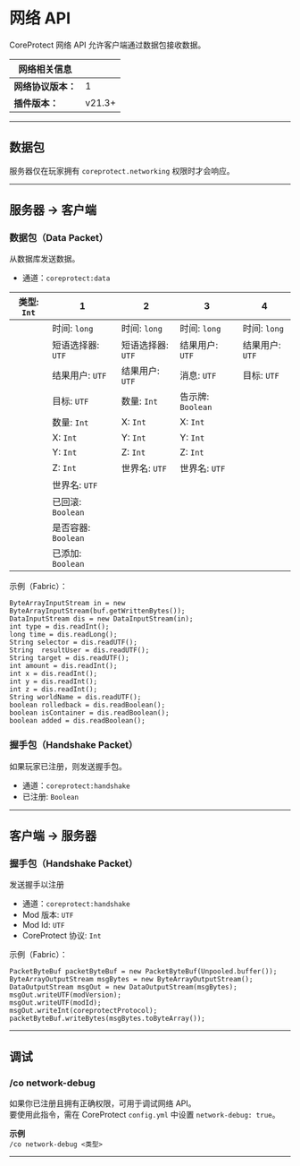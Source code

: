 # 网络 API

CoreProtect 网络 API 允许客户端通过数据包接收数据。

| 网络相关信息         |        |
|---------------------|--------|
| **网络协议版本：**   | 1      |
| **插件版本：**       | v21.3+ |

---

## 数据包

服务器仅在玩家拥有 `coreprotect.networking` 权限时才会响应。

---

## 服务器 → 客户端

### 数据包（Data Packet）
从数据库发送数据。

* 通道：`coreprotect:data`

| 类型: `Int` | 1                      | 2                      | 3                  | 4                  |
|-------------|------------------------|------------------------|--------------------|--------------------|
|             | 时间: `long`           | 时间: `long`           | 时间: `long`       | 时间: `long`       |
|             | 短语选择器: `UTF`      | 短语选择器: `UTF`      | 结果用户: `UTF`    | 结果用户: `UTF`    |
|             | 结果用户: `UTF`        | 结果用户: `UTF`        | 消息: `UTF`        | 目标: `UTF`        |
|             | 目标: `UTF`            | 数量: `Int`            | 告示牌: `Boolean`  |                    |
|             | 数量: `Int`            | X: `Int`               | X: `Int`           |                    |
|             | X: `Int`               | Y: `Int`               | Y: `Int`           |                    |
|             | Y: `Int`               | Z: `Int`               | Z: `Int`           |                    |
|             | Z: `Int`               | 世界名: `UTF`          | 世界名: `UTF`      |                    |
|             | 世界名: `UTF`          |                        |                    |                    |
|             | 已回滚: `Boolean`      |                        |                    |                    |
|             | 是否容器: `Boolean`    |                        |                    |                    |
|             | 已添加: `Boolean`      |                        |                    |                    |

示例（Fabric）：
```
ByteArrayInputStream in = new ByteArrayInputStream(buf.getWrittenBytes());
DataInputStream dis = new DataInputStream(in);
int type = dis.readInt();
long time = dis.readLong();
String selector = dis.readUTF();
String  resultUser = dis.readUTF();
String target = dis.readUTF();
int amount = dis.readInt();
int x = dis.readInt();
int y = dis.readInt();
int z = dis.readInt();
String worldName = dis.readUTF();
boolean rolledback = dis.readBoolean();
boolean isContainer = dis.readBoolean();
boolean added = dis.readBoolean();
```

### 握手包（Handshake Packet）
如果玩家已注册，则发送握手包。

* 通道：`coreprotect:handshake`
* 已注册: `Boolean`

---

## 客户端 → 服务器

### 握手包（Handshake Packet）
发送握手以注册

* 通道：`coreprotect:handshake`  
* Mod 版本: `UTF`  
* Mod Id: `UTF`   
* CoreProtect 协议: `Int`

示例（Fabric）：
```
PacketByteBuf packetByteBuf = new PacketByteBuf(Unpooled.buffer());
ByteArrayOutputStream msgBytes = new ByteArrayOutputStream();
DataOutputStream msgOut = new DataOutputStream(msgBytes);
msgOut.writeUTF(modVersion);
msgOut.writeUTF(modId);
msgOut.writeInt(coreprotectProtocol);
packetByteBuf.writeBytes(msgBytes.toByteArray());
```

---

## 调试

### /co network-debug
如果你已注册且拥有正确权限，可用于调试网络 API。  
要使用此指令，需在 CoreProtect `config.yml` 中设置 `network-debug: true`。

**示例**  
`/co network-debug <类型>`

___